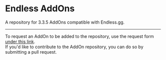 # Endless AddOns

A repository for 3.3.5 AddOns compatible with Endless.gg.

---

To request an AddOn to be added to the repository, use the request form [under this link](https://github.com/endless-addons/.github/issues/new/choose).  
If you'd like to contribute to the AddOn repository, you can do so by submitting a pull request.
